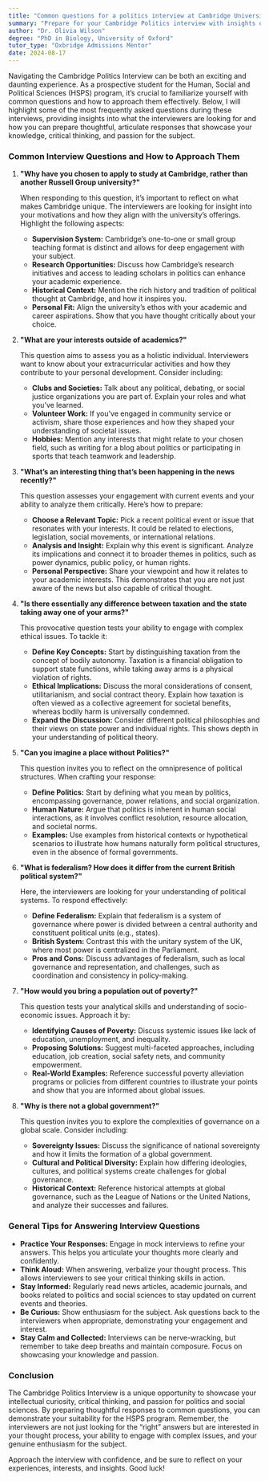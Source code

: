 ```yaml
---
title: "Common questions for a politics interview at Cambridge University"
summary: "Prepare for your Cambridge Politics interview with insights on common questions and tips to showcase your knowledge and passion for HSPS."
author: "Dr. Olivia Wilson"
degree: "PhD in Biology, University of Oxford"
tutor_type: "Oxbridge Admissions Mentor"
date: 2024-08-17
---
```


Navigating the Cambridge Politics Interview can be both an exciting and daunting experience. As a prospective student for the Human, Social and Political Sciences (HSPS) program, it’s crucial to familiarize yourself with common questions and how to approach them effectively. Below, I will highlight some of the most frequently asked questions during these interviews, providing insights into what the interviewers are looking for and how you can prepare thoughtful, articulate responses that showcase your knowledge, critical thinking, and passion for the subject.

### Common Interview Questions and How to Approach Them

1. **"Why have you chosen to apply to study at Cambridge, rather than another Russell Group university?"**

   When responding to this question, it’s important to reflect on what makes Cambridge unique. The interviewers are looking for insight into your motivations and how they align with the university’s offerings. Highlight the following aspects:
   - **Supervision System:** Cambridge’s one-to-one or small group teaching format is distinct and allows for deep engagement with your subject.
   - **Research Opportunities:** Discuss how Cambridge’s research initiatives and access to leading scholars in politics can enhance your academic experience.
   - **Historical Context:** Mention the rich history and tradition of political thought at Cambridge, and how it inspires you.
   - **Personal Fit:** Align the university’s ethos with your academic and career aspirations. Show that you have thought critically about your choice.

2. **"What are your interests outside of academics?"**

   This question aims to assess you as a holistic individual. Interviewers want to know about your extracurricular activities and how they contribute to your personal development. Consider including:
   - **Clubs and Societies:** Talk about any political, debating, or social justice organizations you are part of. Explain your roles and what you’ve learned.
   - **Volunteer Work:** If you've engaged in community service or activism, share those experiences and how they shaped your understanding of societal issues.
   - **Hobbies:** Mention any interests that might relate to your chosen field, such as writing for a blog about politics or participating in sports that teach teamwork and leadership.

3. **"What’s an interesting thing that’s been happening in the news recently?"**

   This question assesses your engagement with current events and your ability to analyze them critically. Here’s how to prepare:
   - **Choose a Relevant Topic:** Pick a recent political event or issue that resonates with your interests. It could be related to elections, legislation, social movements, or international relations.
   - **Analysis and Insight:** Explain why this event is significant. Analyze its implications and connect it to broader themes in politics, such as power dynamics, public policy, or human rights.
   - **Personal Perspective:** Share your viewpoint and how it relates to your academic interests. This demonstrates that you are not just aware of the news but also capable of critical thought.

4. **"Is there essentially any difference between taxation and the state taking away one of your arms?"**

   This provocative question tests your ability to engage with complex ethical issues. To tackle it:
   - **Define Key Concepts:** Start by distinguishing taxation from the concept of bodily autonomy. Taxation is a financial obligation to support state functions, while taking away arms is a physical violation of rights.
   - **Ethical Implications:** Discuss the moral considerations of consent, utilitarianism, and social contract theory. Explain how taxation is often viewed as a collective agreement for societal benefits, whereas bodily harm is universally condemned.
   - **Expand the Discussion:** Consider different political philosophies and their views on state power and individual rights. This shows depth in your understanding of political theory.

5. **"Can you imagine a place without Politics?"**

   This question invites you to reflect on the omnipresence of political structures. When crafting your response:
   - **Define Politics:** Start by defining what you mean by politics, encompassing governance, power relations, and social organization.
   - **Human Nature:** Argue that politics is inherent in human social interactions, as it involves conflict resolution, resource allocation, and societal norms.
   - **Examples:** Use examples from historical contexts or hypothetical scenarios to illustrate how humans naturally form political structures, even in the absence of formal governments.

6. **"What is federalism? How does it differ from the current British political system?"**

   Here, the interviewers are looking for your understanding of political systems. To respond effectively:
   - **Define Federalism:** Explain that federalism is a system of governance where power is divided between a central authority and constituent political units (e.g., states).
   - **British System:** Contrast this with the unitary system of the UK, where most power is centralized in the Parliament.
   - **Pros and Cons:** Discuss advantages of federalism, such as local governance and representation, and challenges, such as coordination and consistency in policy-making.

7. **"How would you bring a population out of poverty?"**

   This question tests your analytical skills and understanding of socio-economic issues. Approach it by:
   - **Identifying Causes of Poverty:** Discuss systemic issues like lack of education, unemployment, and inequality.
   - **Proposing Solutions:** Suggest multi-faceted approaches, including education, job creation, social safety nets, and community empowerment.
   - **Real-World Examples:** Reference successful poverty alleviation programs or policies from different countries to illustrate your points and show that you are informed about global issues.

8. **"Why is there not a global government?"**

   This question invites you to explore the complexities of governance on a global scale. Consider including:
   - **Sovereignty Issues:** Discuss the significance of national sovereignty and how it limits the formation of a global government.
   - **Cultural and Political Diversity:** Explain how differing ideologies, cultures, and political systems create challenges for global governance.
   - **Historical Context:** Reference historical attempts at global governance, such as the League of Nations or the United Nations, and analyze their successes and failures.

### General Tips for Answering Interview Questions

- **Practice Your Responses:** Engage in mock interviews to refine your answers. This helps you articulate your thoughts more clearly and confidently.
- **Think Aloud:** When answering, verbalize your thought process. This allows interviewers to see your critical thinking skills in action.
- **Stay Informed:** Regularly read news articles, academic journals, and books related to politics and social sciences to stay updated on current events and theories.
- **Be Curious:** Show enthusiasm for the subject. Ask questions back to the interviewers when appropriate, demonstrating your engagement and interest.
- **Stay Calm and Collected:** Interviews can be nerve-wracking, but remember to take deep breaths and maintain composure. Focus on showcasing your knowledge and passion.

### Conclusion

The Cambridge Politics Interview is a unique opportunity to showcase your intellectual curiosity, critical thinking, and passion for politics and social sciences. By preparing thoughtful responses to common questions, you can demonstrate your suitability for the HSPS program. Remember, the interviewers are not just looking for the “right” answers but are interested in your thought process, your ability to engage with complex issues, and your genuine enthusiasm for the subject. 

Approach the interview with confidence, and be sure to reflect on your experiences, interests, and insights. Good luck!
    